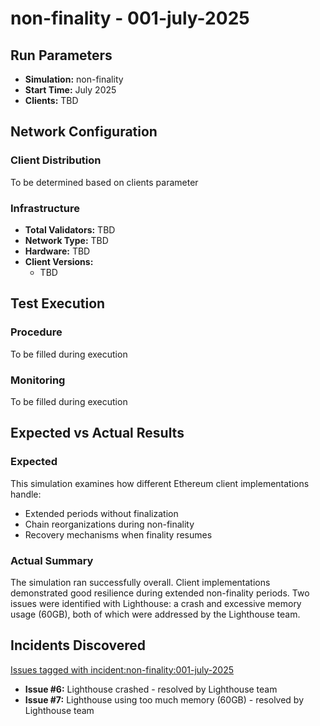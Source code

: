 # non-finality - 001-july-2025

## Run Parameters

- **Simulation:** non-finality
- **Start Time:** July 2025
- **Clients:** TBD

## Network Configuration

### Client Distribution
To be determined based on clients parameter

### Infrastructure
- **Total Validators:** TBD
- **Network Type:** TBD
- **Hardware:** TBD
- **Client Versions:**
  - TBD

## Test Execution

### Procedure
To be filled during execution

### Monitoring
To be filled during execution

## Expected vs Actual Results

### Expected
This simulation examines how different Ethereum client implementations handle:
- Extended periods without finalization
- Chain reorganizations during non-finality  
- Recovery mechanisms when finality resumes

### Actual Summary
The simulation ran successfully overall. Client implementations demonstrated good resilience during extended non-finality periods. Two issues were identified with Lighthouse: a crash and excessive memory usage (60GB), both of which were addressed by the Lighthouse team.

## Incidents Discovered

[Issues tagged with incident:non-finality:001-july-2025](https://github.com/sigp/client-hardening-test0/issues?q=label%3Aincident%3Anon-finality%3A001-july-2025)

- **Issue #6:** Lighthouse crashed - resolved by Lighthouse team
- **Issue #7:** Lighthouse using too much memory (60GB) - resolved by Lighthouse team